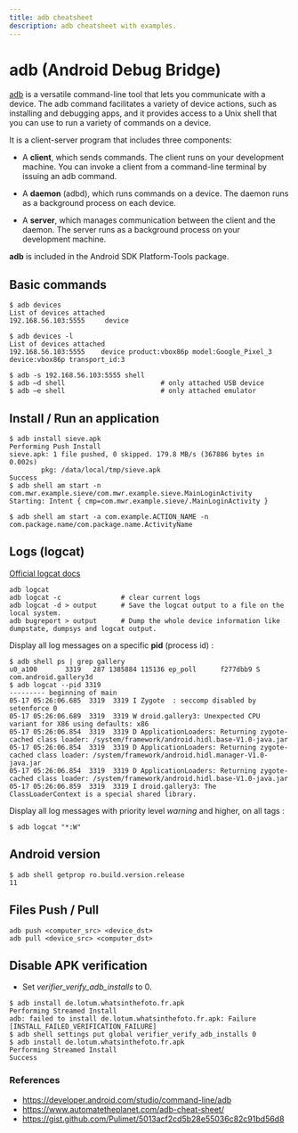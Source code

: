 ```yaml
---
title: adb cheatsheet
description: adb cheatsheet with examples.
---
```


# adb (Android Debug Bridge)

[adb](https://developer.android.com/studio/command-line/adb) is a versatile command-line tool that lets you communicate with a device. The adb command facilitates a variety of device actions, such as installing and debugging apps, and it provides access to a Unix shell that you can use to run a variety of commands on a device.

It is a client-server program that includes three components:

- A **client**, which sends commands. The client runs on your development machine. You can invoke a client from a command-line terminal by issuing an adb command.

- A **daemon** (adbd), which runs commands on a device. The daemon runs as a background process on each device.

- A **server**, which manages communication between the client and the daemon. The server runs as a background process on your development machine.

**adb** is included in the Android SDK Platform-Tools package.

## Basic commands

```shell
$ adb devices 
List of devices attached
192.168.56.103:5555     device

$ adb devices -l
List of devices attached
192.168.56.103:5555    device product:vbox86p model:Google_Pixel_3 device:vbox86p transport_id:3

$ adb -s 192.168.56.103:5555 shell
$ adb –d shell                        # only attached USB device
$ adb –e shell                        # only attached emulator
```

## Install / Run an application

```shell
$ adb install sieve.apk
Performing Push Install
sieve.apk: 1 file pushed, 0 skipped. 179.8 MB/s (367886 bytes in 0.002s)
        pkg: /data/local/tmp/sieve.apk
Success
$ adb shell am start -n com.mwr.example.sieve/com.mwr.example.sieve.MainLoginActivity
Starting: Intent { cmp=com.mwr.example.sieve/.MainLoginActivity }

$ adb shell am start -a com.example.ACTION_NAME -n com.package.name/com.package.name.ActivityName 
```

## Logs (logcat)

[Official logcat docs](https://developer.android.com/studio/command-line/logcat)

```shell
adb logcat
adb logcat -c               # clear current logs
adb logcat -d > output      # Save the logcat output to a file on the local system.
adb bugreport > output      # Dump the whole device information like dumpstate, dumpsys and logcat output.
```

Display all log messages on a specific **pid** (process id) :

```shell
$ adb shell ps | grep gallery
u0_a100       3319   287 1385884 115136 ep_poll      f277dbb9 S com.android.gallery3d
$ adb logcat --pid 3319
--------- beginning of main
05-17 05:26:06.685  3319  3319 I Zygote  : seccomp disabled by setenforce 0
05-17 05:26:06.689  3319  3319 W droid.gallery3: Unexpected CPU variant for X86 using defaults: x86
05-17 05:26:06.854  3319  3319 D ApplicationLoaders: Returning zygote-cached class loader: /system/framework/android.hidl.base-V1.0-java.jar
05-17 05:26:06.854  3319  3319 D ApplicationLoaders: Returning zygote-cached class loader: /system/framework/android.hidl.manager-V1.0-java.jar
05-17 05:26:06.854  3319  3319 D ApplicationLoaders: Returning zygote-cached class loader: /system/framework/android.hidl.base-V1.0-java.jar
05-17 05:26:06.859  3319  3319 I droid.gallery3: The ClassLoaderContext is a special shared library.
```

Display all log messages with priority level *warning* and higher, on all tags :

```shell
$ adb logcat "*:W"
```

## Android version

```shell
$ adb shell getprop ro.build.version.release
11
```

## Files Push / Pull

```shell
adb push <computer_src> <device_dst>
adb pull <device_src> <computer_dst>
```

## Disable APK verification

- Set *verifier_verify_adb_installs* to 0.

```shell
$ adb install de.lotum.whatsinthefoto.fr.apk 
Performing Streamed Install
adb: failed to install de.lotum.whatsinthefoto.fr.apk: Failure [INSTALL_FAILED_VERIFICATION_FAILURE]
$ adb shell settings put global verifier_verify_adb_installs 0
$ adb install de.lotum.whatsinthefoto.fr.apk 
Performing Streamed Install
Success
```

### References

- https://developer.android.com/studio/command-line/adb
- https://www.automatetheplanet.com/adb-cheat-sheet/
- https://gist.github.com/Pulimet/5013acf2cd5b28e55036c82c91bd56d8
